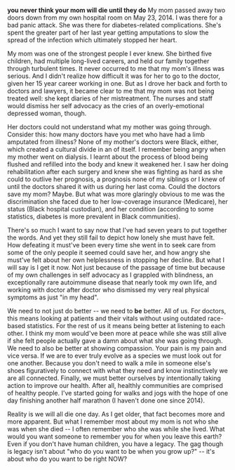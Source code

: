 __you never think your mom will die until they do__
My mom passed away two doors down from my own hospital room on May 23, 2014. I was there for a bad panic attack. She was there for diabetes-related complications. She's spent the greater part of her last year getting amputations to slow the spread of the infection which ultimately stopped her heart. 

My mom was one of the strongest people I ever knew. She birthed five children, had multiple long-lived careers, and held our family together through turbulent times. It never occurred to me that my mom's illness was serious. And I didn't realize how difficult it was for her to go to the doctor, given her 15 year career working in one. But as I drove her back and forth to doctors and lawyers, it became clear to me that my mom was not being treated well: she kept diaries of her mistreatment. The nurses and staff would dismiss her self advocacy as the cries of an overly-emotional depressed woman, though. 

Her doctors could not understand what my mother was going through. Consider this: how many doctors have you met who have had a limb amputated from illness? None of my mother's doctors were Black, either, which created a cultural divide in an of itself. I remember being angry when my mother went on dialysis. I learnt about the process of blood being flushed and refilled into the body and knew it weakened her. I saw her doing rehabilitation after each surgery and knew she was fighting as hard as she could to outlive her prognosis, a prognosis none of my siblings or I knew of until the doctors shared it with us during her last coma. Could the doctors save my mom? Maybe. But what was more glaringly obvious to me was the discrimination she faced due to her low-coverage insurance (Medicare), her status (Black hospital custodian), and her condition (according to some statistics, diabetes is more prevalent in Black communities).

There's so much I want to say now that I've had seven years to put together the words. And yet they still fail to depict how lonely she must have felt. How defeating it must've been every time she went in to seek care from some of the only people it seemed could save her, and how angry she must've felt about her own helplessness in stopping her decline. But what I will say is I get it now. Not just because of the passage of time but because of my own challenges in self advocacy as I grappled with blindness, an exceptionally rare autoimmune disease that nearly took my own life, and working with doctor after doctor who dismissed my very real physical symptoms as just "in my head". 

We need to not just do better -- we need to __be__ better. All of us. For doctors, this means looking at patients and their vitals without using outdated race-based statistics. For the rest of us it means being better at listening to each other. I think my mom would've been more at peace while she was still alive if she felt people actually gave a damn about what she was going through. We need to also be better at showing compassion. Your pain is my pain and vice versa. If we are to ever truly evolve as a species we must look out for one another. Because you don't need to walk a mile in someone else's shoes figuratively to connect with what they need and know instinctively we are all connected. Finally, we must better ourselves by intentionally taking action to improve our health. After all, healthly communities are comprised of healthy people. I've started going for walks and jogs with the hope of one day finishing another half marathon (I haven't done one since 2014). 

Reality is we will all die one day. As I get older, that fact becomes more and more apparent. But what I remember most about my mom is not who she was when she died -- I often remember who she was while she lived. What would you want someone to remember you for when you leave this earth? Even if you don't have human children, you have a legacy. The gag though is legacy isn't about "who do you want to be when you grow up?" -- it's about who do you want to be right NOW?